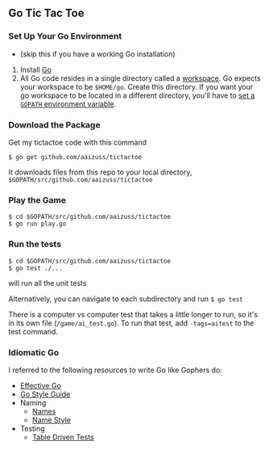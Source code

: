 ## Go Tic Tac Toe

### Set Up Your Go Environment
* (skip this if you have a working Go installation)
1. Install [Go](https://golang.org/doc/install)
2. All Go code resides in a single directory called a [workspace](https://golang.org/doc/code.html#Workspaces). Go expects your workspace to be `$HOME/go`. Create this directory. If you want your go workspace to be located in a different directory, you'll have to [set a `GOPATH` environment variable](https://github.com/golang/go/wiki/SettingGOPATH).

### Download the Package
Get my tictactoe code with this command

`$ go get github.com/aaizuss/tictactoe`

It downloads files from this repo to your local directory, `$GOPATH/src/github.com/aaizuss/tictactoe`

### Play the Game
```
$ cd $GOPATH/src/github.com/aaizuss/tictactoe
$ go run play.go
```

### Run the tests
```
$ cd $GOPATH/src/github.com/aaizuss/tictactoe
$ go test ./...
```
will run all the unit tests

Alternatively, you can navigate to each subdirectory and run `$ go test`

There is a computer vs computer test that takes a little longer to run, so it's in its own file (`/game/ai_test.go`). To run that test, add `-tags=aitest` to the test command.

### Idiomatic Go
I referred to the following resources to write Go like Gophers do:
* [Effective Go](https://golang.org/doc/effective_go.html)
* [Go Style Guide](https://github.com/golang/go/wiki/CodeReviewComments)
* Naming
  * [Names](https://talks.golang.org/2014/names.slide)
  * [Name Style](https://talks.golang.org/2014/organizeio.slide#21)
* Testing
  * [Table Driven Tests](https://dave.cheney.net/2013/06/09/writing-table-driven-tests-in-go)
